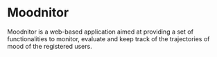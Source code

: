 # Moodnitor
Moodnitor is a web-based application aimed at providing a set of functionalities to monitor, evaluate and keep track of the trajectories of mood of the registered users.


